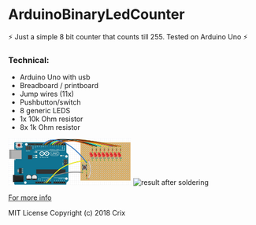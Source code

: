 # ArduinoBinaryLedCounter
:zap: Just a simple 8 bit counter that counts till 255. Tested on Arduino Uno :zap:

### Technical:
* Arduino Uno with usb
* Breadboard / printboard
* Jump wires (11x)
* Pushbutton/switch
* 8 generic LEDS
* 1x 10k Ohm resistor
* 8x 1k Ohm resistor

<img src="https://github.com/crixlis/ArduinoBinaryLedCounter/blob/master/printboardSchema.JPG" width="250" alt="printboard schema"/>
<img src="https://hackster.imgix.net/uploads/attachments/567995/blob_hHd4e3rFom.blob?auto=compress%2Cformat&w=400&h=300&fit=min" width="250" alt="result after soldering"/>

[For more info](https://create.arduino.cc/projecthub/crixalis/8bit-led-counter-f61d11?ref=user&ref_id=571887&offset=0)

MIT License
Copyright (c) 2018 Crix
